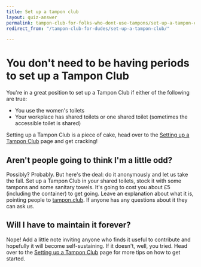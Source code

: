 ```yaml
---
title: Set up a tampon club
layout: quiz-answer
permalink: tampon-club-for-folks-who-dont-use-tampons/set-up-a-tampon-club/
redirect_from: "/tampon-club-for-dudes/set-up-a-tampon-club/"

---
```

# You don't need to be having periods to set up a Tampon Club

You're in a great position to set up a Tampon Club if either of the following are true:

- You use the women's toilets
- Your workplace has shared toilets or one shared toilet (sometimes the accessible toilet is shared)

Setting up a Tampon Club is a piece of cake, head over to the [Setting up a Tampon Club](/setting-up-a-tampon-club/) page and get cracking!

## Aren't people going to think I'm a little odd?

Possibly? Probably. But here's the deal: do it anonymously and let us take the fall. Set up a Tampon Club in your shared toilets, stock it with some tampons and some sanitary towels. It's going to cost you about £5 (including the container) to get going. Leave an explanation about what it is, pointing people to [tampon.club](http://tampon.club). If anyone has any questions about it they can ask us.

## Will I have to maintain it forever?

Nope! Add a little note inviting anyone who finds it useful to contribute and hopefully it will become self-sustaining. If it doesn't, well, you tried. Head over to the [Setting up a Tampon Club](/setting-up-a-tampon-club/) page for more tips on how to get started.

